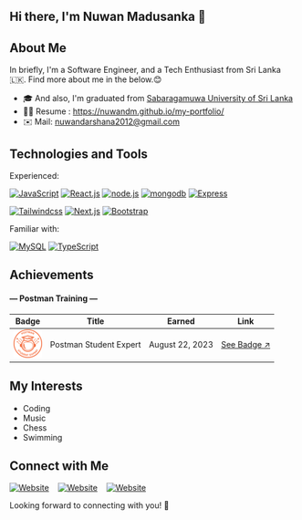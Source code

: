 ## Hi there, I'm Nuwan Madusanka 👋

## About Me

In briefly, I'm a Software Engineer, and a Tech Enthusiast from Sri Lanka 🇱🇰. Find more about me in the below.😊

- 🎓 And also, I'm graduated from [Sabaragamuwa University of Sri Lanka][uni]
- 🧑‍💼 Resume : https://nuwandm.github.io/my-portfolio/
- ✉️ Mail: nuwandarshana2012@gmail.com

## Technologies and Tools

Experienced:

[![JavaScript](https://img.shields.io/badge/-JavaScript-black?style=flat-square&logo=javascript)](https://github.com/nuwandm)
[![React.js](https://img.shields.io/badge/-ReactJS-black?style=flat-square&logo=react&logoColor=61DAFB)](https://github.com/nuwandm)
[![node.js](https://img.shields.io/badge/-Node.js-339933?style=flat-square&logo=node.js&logoColor=white)](https://github.com/nuwandm)
[![mongodb](https://img.shields.io/badge/-MongoDB-green?style=flat-square&logo=mongodb)](https://github.com/nuwandm)
[![Express](https://img.shields.io/badge/-Express-000?style=flat-square)](https://github.com/nuwandm)

[![Tailwindcss](https://img.shields.io/badge/-Tailwindcss-black?style=flat&logo=tailwindcss)](https://github.com/nuwandm)
[![Next.js](https://img.shields.io/badge/-Next.js-black?style=flat-square&logo=next.js)](https://github.com/nuwandm)
[![Bootstrap](https://img.shields.io/badge/-Bootstrap-black?style=flat-square&logo=bootstrap)](https://github.com/nuwandm)

Familiar with:

[![MySQL](https://img.shields.io/badge/-MySQL-black?style=flat-square&logo=mysql)](https://github.com/BhathiyaTK)
[![TypeScript](https://img.shields.io/badge/-TypeScript-black?style=flat-square&logo=typescript)](https://github.com/nuwandm)

## Achievements

#### — Postman Training —

| Badge                                                                                                              | Title                  | Earned            | Link                                                                                                                           |
| ------------------------------------------------------------------------------------------------------------------ | ---------------------- | ----------------- | ------------------------------------------------------------------------------------------------------------------------------ |
| ![Postman Student Expert Badge](Images\pse.png) | Postman Student Expert | August 22, 2023 | [See Badge ↗](https://badgr.com/backpack/badges/64e4633655f2c4246ec17a48) |

## My Interests

- Coding
- Music
- Chess
- Swimming


## Connect with Me

[![Website](https://img.shields.io/website?down_color=%230077B5&down_message=connect&label=&logo=linkedin&logoColor=%23fff&style=for-the-badge&up_message=connect&url=https%3A%2F%2Fwww.linkedin.com%2Fin%2Fbhathiyatk%2F)][linkedin]
&nbsp;&nbsp;&nbsp;[![Website](https://img.shields.io/website?color=%231877F2&down_message=connect&label=&logo=facebook&logoColor=%23fff&style=for-the-badge&up_message=be%20a%20friend&url=https%3A%2F%2Fwww.facebook.com%2Fbhathiya.tk%2F)][facebook]
&nbsp;&nbsp;&nbsp;[![Website](https://img.shields.io/website?color=%23E4405F&down_message=follow&label=&logo=instagram&logoColor=%23fff&style=for-the-badge&up_message=follow&url=https%3A%2F%2Fwww.instagram.com%2Fbhathiya.kariyawasam%2F)][instagram]

Looking forward to connecting with you! 🌟

[work]: https://www.aizenit.com/
[uni]: https://www.sab.ac.lk/
[instagram]: https://www.instagram.com/nuwan____madusanka/
[linkedin]: https://www.linkedin.com/in/nuwanmadusanka/
[facebook]: https://web.facebook.com/nuwan1sanka